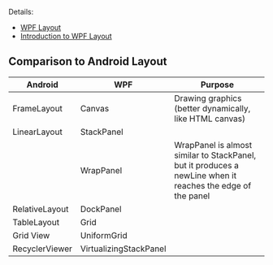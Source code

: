Details:
* [WPF Layout](https://docs.microsoft.com/en-us/dotnet/framework/wpf/advanced/layout)
* [Introduction to WPF Layout](https://www.wpftutorial.net/LayoutProperties.html)

## Comparison to Android Layout
| Android | WPF | Purpose |
|---------|-----|---------|
| FrameLayout | Canvas | Drawing graphics (better dynamically, like HTML canvas) |
| LinearLayout | StackPanel | |
|              | WrapPanel  | WrapPanel is almost similar to StackPanel, but it produces a newLine when it reaches the edge of the panel |
| RelativeLayout | DockPanel | |
| TableLayout | Grid | |
| Grid View  | UniformGrid | |
| RecyclerViewer | VirtualizingStackPanel | |
